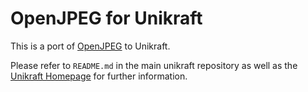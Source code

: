 # OpenJPEG for Unikraft

This is a port of [OpenJPEG](https://www.openjpeg.org/) to Unikraft.

Please refer to `README.md` in the main unikraft repository as well as the [Unikraft Homepage](https://unikraft.org/) for further information.
